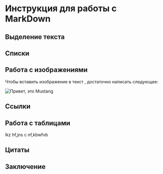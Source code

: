 # Инструкция для работы с MarkDown

## Выделение текста



## Списки


## Работа с изображениями

Чтобы вставить изображение в текст , достаточно написать следующее: 

![Привет, это Mustang](Mustang.jpg)

## Ссылки

## Работа с таблицами

lkz hf,jns c nf,kbwfvb

## Цитаты

## Заключение